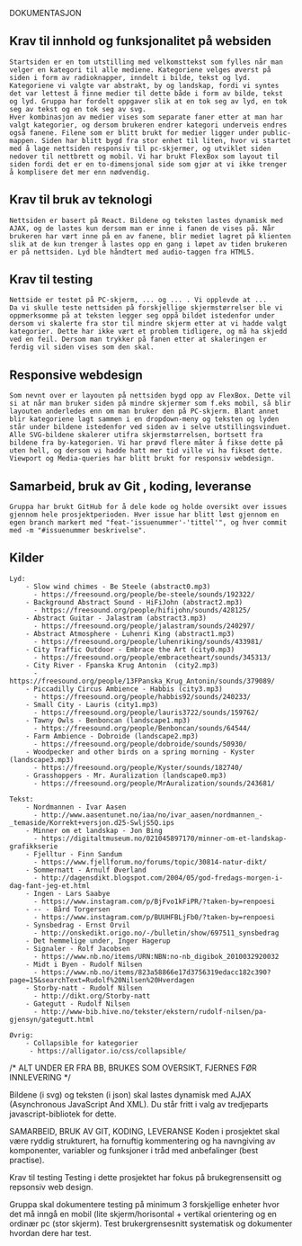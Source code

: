 DOKUMENTASJON

  ## Krav til innhold og funksjonalitet på websiden
    Startsiden er en tom utstilling med velkomsttekst som fylles når man velger en kategori til alle mediene. Kategoriene velges øverst på siden i form av radioknapper, inndelt i bilde, tekst og lyd. Kategoriene vi valgte var abstrakt, by og landskap, fordi vi syntes det var lettest å finne medier til dette både i form av bilde, tekst og lyd. Gruppa har fordelt oppgaver slik at en tok seg av lyd, en tok seg av tekst og en tok seg av svg. 
    Hver kombinasjon av medier vises som separate faner etter at man har valgt kategorier, og dersom brukeren endrer kategori underveis endres også fanene. Filene som er blitt brukt for medier ligger under public-mappen. Siden har blitt bygd fra stor enhet til liten, hvor vi startet med å lage nettsiden responsiv til pc-skjermer, og utviklet siden nedover til nettbrett og mobil. Vi har brukt FlexBox som layout til siden fordi det er en to-dimensjonal side som gjør at vi ikke trenger å komplisere det mer enn nødvendig.

  ## Krav til bruk av teknologi
    Nettsiden er basert på React. Bildene og teksten lastes dynamisk med AJAX, og de lastes kun dersom man er inne i fanen de vises på. Når brukeren har vært inne på en av fanene, blir mediet lagret på klienten slik at de kun trenger å lastes opp en gang i løpet av tiden brukeren er på nettsiden. Lyd ble håndtert med audio-taggen fra HTML5.

  ## Krav til testing
    Nettside er testet på PC-skjerm, ... og ... . Vi opplevde at ...
    Da vi skulle teste nettsiden på forskjellige skjermstørrelser ble vi oppmerksomme på at teksten legger seg oppå bildet istedenfor under dersom vi skalerte fra stor til mindre skjerm etter at vi hadde valgt kategorier. Dette har ikke vært et problem tidligere, og må ha skjedd ved en feil. Dersom man trykker på fanen etter at skaleringen er ferdig vil siden vises som den skal.


  ## Responsive webdesign
    Som nevnt over er layouten på nettsiden bygd opp av FlexBox. Dette vil si at når man bruker siden på mindre skjermer som f.eks mobil, så blir layouten anderledes enn om man bruker den på PC-skjerm. Blant annet blir kategoriene lagt sammen i en dropdown-meny og teksten og lyden står under bildene istedenfor ved siden av i selve utstillingsvinduet. Alle SVG-bildene skalerer utifra skjermstørrelsen, bortsett fra bildene fra by-kategorien. Vi har prøvd flere måter å fikse dette på uten hell, og dersom vi hadde hatt mer tid ville vi ha fikset dette. Viewport og Media-queries har blitt brukt for responsiv webdesign.

  ## Samarbeid, bruk av Git , koding, leveranse
    Gruppa har brukt GitHub for å dele kode og holde oversikt over issues gjennom hele prosjektperioden. Hver issue har blitt løst gjennom en egen branch markert med "feat-'issuenummer'-'tittel'", og hver commit med -m "#issuenummer beskrivelse".

  ## Kilder

    Lyd:
        - Slow wind chimes - Be Steele (abstract0.mp3)
          - https://freesound.org/people/be-steele/sounds/192322/
        - Background Abstract Sound - HiFiJohn (abstract2.mp3)
          - https://freesound.org/people/hifijohn/sounds/428125/
        - Abstract Guitar - Jalastram (abstract3.mp3)
          - https://freesound.org/people/jalastram/sounds/240297/
        - Abstract Atmosphere - Luhenri King (abstract1.mp3)
          - https://freesound.org/people/luhenriking/sounds/433981/
        - City Traffic Outdoor - Embrace the Art (city0.mp3)
          - https://freesound.org/people/embracetheart/sounds/345313/
        - City River - Fpanska Krug Antonin  (city2.mp3)
          - https://freesound.org/people/13FPanska_Krug_Antonin/sounds/379089/
        - Piccadilly Circus Ambience - Habbis (city3.mp3)
          - https://freesound.org/people/habbis92/sounds/240233/
        - Small City - Lauris (city1.mp3)
          - https://freesound.org/people/lauris3722/sounds/159762/
        - Tawny Owls - Benboncan (landscape1.mp3)
          - https://freesound.org/people/Benboncan/sounds/64544/
        - Farm Ambience - Dobroide (landscape2.mp3)
          - https://freesound.org/people/dobroide/sounds/50930/
        - Woodpecker and other birds on a spring morning - Kyster (landscape3.mp3)
          - https://freesound.org/people/Kyster/sounds/182740/
        - Grasshoppers - Mr. Auralization (landscape0.mp3)
          - https://freesound.org/people/MrAuralization/sounds/243681/      
      
    Tekst:
        - Nordmannen - Ivar Aasen
          - http://www.aasentunet.no/iaa/no/ivar_aasen/nordmannen_-_temaside/Korrekt+versjon.d25-SwljS5Q.ips
        - Minner om et landskap - Jon Bing
          - https://digitaltmuseum.no/021045897170/minner-om-et-landskap-grafikkserie
        - Fjelltur - Finn Sandum
          - https://www.fjellforum.no/forums/topic/30814-natur-dikt/
        - Sommernatt - Arnulf Øverland
          - http://dagensdikt.blogspot.com/2004/05/god-fredags-morgen-i-dag-fant-jeg-et.html
        - Ingen - Lars Saabye
          - https://www.instagram.com/p/BjFvo1kFiPR/?taken-by=renpoesi
        - -- - Bård Torgersen
          - https://www.instagram.com/p/BUUHFBLjFb0/?taken-by=renpoesi
        - Synsbedrag - Ernst Orvil
          - http://onskedikt.origo.no/-/bulletin/show/697511_synsbedrag
        - Det hemmelige under, Inger Hagerup
        - Signaler - Rolf Jacobsen
          - https://www.nb.no/items/URN:NBN:no-nb_digibok_2010032920032
        - Midt i Byen - Rudolf Nilsen
          - https://www.nb.no/items/823a58866e17d3756319edacc182c390?page=15&searchText=Rudolf%20Nilsen%20Hverdagen
        - Storby-natt - Rudolf Nilsen
          - http://dikt.org/Storby-natt
        - Gategutt - Rudolf Nilsen
          - http://www-bib.hive.no/tekster/ekstern/rudolf-nilsen/pa-gjensyn/gategutt.html

    Øvrig:
        - Collapsible for kategorier
         - https://alligator.io/css/collapsible/





/* ALT UNDER ER FRA BB, BRUKES SOM OVERSIKT, FJERNES FØR INNLEVERING */

Bildene (i svg) og teksten (i json) skal lastes dynamisk med AJAX (Asynchronous JavaScript And XML). Du står fritt i valg av tredjeparts javascript-bibliotek for dette.

SAMARBEID, BRUK AV GIT, KODING, LEVERANSE
Koden i prosjektet skal være ryddig strukturert, ha fornuftig kommentering og ha navngiving av komponenter, variabler og funksjoner i tråd med anbefalinger (best practise).

Krav til testing
Testing i dette prosjektet har fokus på brukegrensensitt og repsonsiv web design. 

Gruppa skal dokumentere testing på minimum 3 forskjellige enheter hvor det må inngå en mobil (lite skjerm/horisontal + vertikal orientering og en ordinær pc (stor skjerm). 
Test brukergrensesnitt systematisk og dokumenter hvordan dere har test.